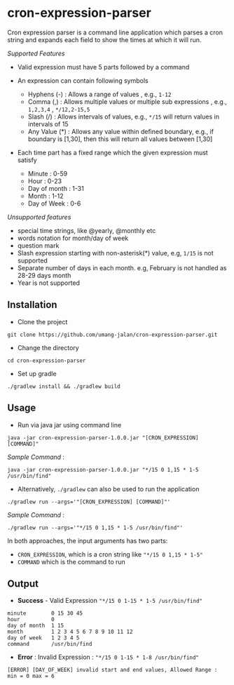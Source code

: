 # cron-expression-parser
Cron expression parser is a command line application which parses a cron string and expands each field to show the times at which it will run. 

_Supported Features_

* Valid expression must have 5 parts followed by a command
* An expression can contain following symbols
    * Hyphens (-) : Allows a range of values , e.g., `1-12`
    * Comma (,) :  Allows multiple values or multiple sub expressions , e.g., `1,2,3,4` , `*/12,2-15,5`
    * Slash (/) : Allows intervals of values, e.g., `*/15` will  return values in intervals of 15
    * Any Value (*) : Allows any value within defined boundary, e.g., if boundary is [1,30], then this will return all values between [1,30]
    
* Each time part has a fixed range which the given expression must satisfy
    * Minute : 0-59
    * Hour : 0-23
    * Day of month : 1-31
    * Month : 1-12
    * Day of Week : 0-6
    
_Unsupported features_

* special time strings, like @yearly, @monthly etc
* words notation for month/day of week
* question mark
* Slash expression starting with non-asterisk(*) value, e.g, `1/15` is not supported
* Separate number of days in each month. e.g, February is not handled as 28-29 days month 
* Year is not supported 



## Installation
*  Clone the project 

`git clone https://github.com/umang-jalan/cron-expression-parser.git`

* Change the directory 

`cd cron-expression-parser`

* Set up gradle

`./gradlew install && ./gradlew build`

## Usage

- Run via java jar using command line
``` 
java -jar cron-expression-parser-1.0.0.jar "[CRON_EXPRESSION] [COMMAND]"
```
_Sample Command_ :
```
java -jar cron-expression-parser-1.0.0.jar "*/15 0 1,15 * 1-5 /usr/bin/find"
```

- Alternatively, `./gradlew` can also be used to run the application
```
./gradlew run --args='"[CRON_EXPRESSION] [COMMAND]"'
```
_Sample Command_ :
```
./gradlew run --args='"*/15 0 1,15 * 1-5 /usr/bin/find"'
```

In both approaches, the input arguments has two parts:
- `CRON_EXPRESSION`, which is a cron string like `"*/15 0 1,15 * 1-5"` 
- `COMMAND` which is the command to run

## Output

- **Success** - Valid Expression `"*/15 0 1-15 * 1-5 /usr/bin/find"`
```
minute        0 15 30 45
hour          0
day of month  1 15
month         1 2 3 4 5 6 7 8 9 10 11 12
day of week   1 2 3 4 5
command       /usr/bin/find
```

* **Error** : Invalid Expression : `"*/15 0 1-15 * 1-8 /usr/bin/find"`

```
[ERROR] [DAY_OF_WEEK] invalid start and end values, Allowed Range : min = 0 max = 6
```
